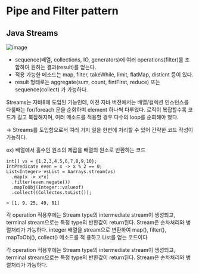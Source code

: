 # Pipe and Filter pattern

## Java Streams
![image](https://user-images.githubusercontent.com/29380084/115104594-7dd4b400-9f94-11eb-8634-60a4619422c2.png)


- sequence(배열, collections, IO, generators)에 여러 operations(filter)를 조합하여 원하는 
결과(result)를 얻는다. 
- 적용 가능한 메소드는 map, filter, takeWhile, limit, flatMap, disticnt 등이 있다. 
- result 형태로는 aggregate(sum, count, fintFirst, reduce) 또는
sequence(collect) 가 가능하다. 

Streams는 자바8에 도입된 기능인데, 이전 자바 버전에서는 배열/컬렉션 인스턴스를 
다룰때는 for/foreach 문을 순회하며 element 하나씩 다루었다. 로직이 복잡할수록 코드가 
길고 복잡해지며, 여러 메소드를 적용할 경우 다수의 loop를 순회해야 했다. 

-> Streams를 도입함으로서 여러 가지 일을 한번에 처리할 수 있어 간략한 코드 작성이 
가능하다. 

ex) 배열에서 홀수인 원소의 제곱을 배열의 원소로 반환하는 코드

```
int[] vs = {1,2,3,4,5,6,7,8,9,10};
IntPredicate even = x -> x % 2 == 0;
List<Integer> vsList = Aarrays.stream(vs)
  .map(x -> x*x)
  .filter(even.negate())
  .mapToObj(Integer::valueof)
  .collect((Collectos.toList());
  
> [1, 9, 25, 49, 81]
```

각 operation 적용후에는 Stream<T> type의 intermediate stream이 생성되고, terminal 
stream으로는 특정 type의 반환값이 return된다. Stream은 순차처리와 병렬처리가 가능하다.
integer 배열을 stream으로 변환하여 map(), filter(), mapToObj(), collect() 메소드를 적
용하고 List<Integer>를 얻는 코드이다
  
각 operation 적용후에는 Stream<T> type의 intermediate stream이 생성되고, terminal stream으로는 특정 type의 반환값이 return된다.
Stream은 순차처리와 병렬처리가 가능하다.
 
